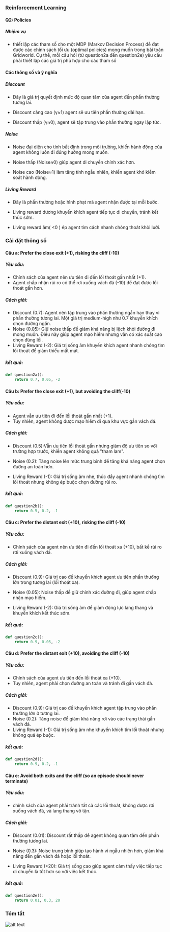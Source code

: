 ### Reinforcement Learning

#### Q2: Policies

##### Nhiệm vụ

-  thiết lập các tham số cho một MDP (Markov Decision Process) để đạt được các chính sách tối ưu (optimal policies) mong muốn trong bài toán Gridworld. Cụ thể, mỗi câu hỏi (từ question2a đến question2e) yêu cầu phải thiết lập các giá trị phù hợp cho các tham số

#### Các thông số và ý nghĩa

##### Discount
- Đây là giá trị quyết định mức độ quan tâm của agent đến phần thưởng tương lai.

- Discount càng cao (γ≈1) agent sẽ ưu tiên phần thưởng dài hạn.

- Discount thấp (γ≈0), agent sẽ tập trung vào phần thưởng ngay lập tức.
##### Noise 
- Noise đại diện cho tính bất định trong môi trường, khiến hành động của agent không luôn đi đúng hướng mong muốn.

- Noise thấp (Noise≈0) giúp agent di chuyển chính xác hơn.

- Noise cao (Noise≈1) làm tăng tính ngẫu nhiên, khiến agent khó kiểm soát hành động.
##### Living Reward 
- Đây là phần thưởng hoặc hình phạt mà agent nhận được tại mỗi bước.

- Living reward dương khuyến khích agent tiếp tục di chuyển, tránh kết thúc sớm.

- Living reward âm( <0 ) ép agent tìm cách nhanh chóng thoát khỏi lưới.

### Cài đặt thông số
#### Câu a: Prefer the close exit (+1), risking the cliff (-10)
##### Yêu cầu:
- Chính sách của agent nên ưu tiên đi đến lối thoát gần nhất (+1).
- Agent chấp nhận rủi ro có thể rơi xuống vách đá (-10) để đạt được lối thoát gần hơn.
##### Cách giải:
- Discount (0.7): Agent nên tập trung vào phần thưởng ngắn hạn thay vì phần thưởng tương lai. Một giá trị medium-high như 0.7 khuyến khích chọn đường ngắn.
- Noise (0.05): Giữ noise thấp để giảm khả năng bị lệch khỏi đường đi mong muốn. Điều này giúp agent mạo hiểm nhưng vẫn có xác suất cao chọn đúng lối.
- Living Reward (-2): Giá trị sống âm khuyến khích agent nhanh chóng tìm lối thoát để giảm thiểu mất mát.
##### kết quả:
```python
def question2a():
    return 0.7, 0.05, -2
```

#### Câu b: Prefer the close exit (+1), but avoiding the cliff(-10)
##### Yêu cầu:
- Agent vẫn ưu tiên đi đến lối thoát gần nhất (+1).
- Tuy nhiên, agent không được mạo hiểm đi qua khu vực gần vách đá.

##### Cách giải:
- Discount (0.5):Vẫn ưu tiên lối thoát gần nhưng giảm độ ưu tiên so với trường hợp trước, khiến agent không quá "tham lam".

- Noise (0.2): Tăng noise lên mức trung bình để tăng khả năng agent chọn đường an toàn hơn.
- Living Reward (-1): Giá trị sống âm nhẹ, thúc đẩy agent nhanh chóng tìm lối thoát nhưng không ép buộc chọn đường rủi ro.
##### kết quả:
```python
def question2b():
    return 0.5, 0.2, -1

```

#### Câu c: Prefer the distant exit (+10), risking the cliff (-10)
##### Yêu cầu:
- Chính sách của agent nên ưu tiên đi đến lối thoát xa (+10), bất kể rủi ro rơi xuống vách đá.
##### Cách giải:
- Discount (0.9): Giá trị cao để khuyến khích agent ưu tiên phần thưởng lớn trong tương lai (lối thoát xa).
- Noise (0.05): Noise thấp để giữ chính xác đường đi, giúp agent chấp nhận mạo hiểm.

- Living Reward (-2): Giá trị sống âm để giảm động lực lang thang và khuyến khích kết thúc sớm.
##### kết quả:
```python
def question2c():
    return 0.9, 0.05, -2
```

#### Câu d: Prefer the distant exit (+10), avoiding the cliff (-10)
##### Yêu cầu:
- Chính sách của agent ưu tiên đến lối thoát xa (+10).
- Tuy nhiên, agent phải chọn đường an toàn và tránh đi gần vách đá.
##### Cách giải:
- Discount (0.9): Giá trị cao để khuyến khích agent tập trung vào phần thưởng lớn ở tương lai.
- Noise (0.2): Tăng noise để giảm khả năng rơi vào các trạng thái gần vách đá.
- Living Reward (-1): Giá trị sống âm nhẹ khuyến khích tìm lối thoát nhưng không quá ép buộc.
##### kết quả:
```python
def question2d():
    return 0.9, 0.2, -1

```

#### Câu e: Avoid both exits and the cliff (so an episode should never terminate)
##### Yêu cầu:
- chính sách của agent phải tránh tất cả các lối thoát, không được rơi xuống vách đá, và lang thang vô tận.
##### Cách giải:
- Discount (0.01): Discount rất thấp để agent không quan tâm đến phần thưởng tương lai.

- Noise (0.3): Noise trung bình giúp tạo hành vi ngẫu nhiên hơn, giảm khả năng đến gần vách đá hoặc lối thoát.
- Living Reward (+20): Giá trị sống cao giúp agent cảm thấy việc tiếp tục di chuyển là tốt hơn so với việc kết thúc.
##### kết quả:
```python
def question2e():
    return 0.01, 0.3, 20
```
### Tóm tắt
![alt text](image.png)